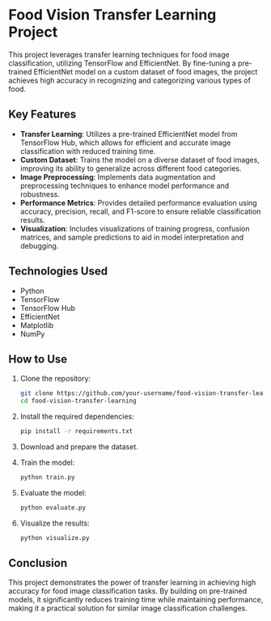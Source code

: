 # Food Vision Transfer Learning Project

This project leverages transfer learning techniques for food image classification, utilizing TensorFlow and EfficientNet. By fine-tuning a pre-trained EfficientNet model on a custom dataset of food images, the project achieves high accuracy in recognizing and categorizing various types of food. 

## Key Features

- **Transfer Learning**: Utilizes a pre-trained EfficientNet model from TensorFlow Hub, which allows for efficient and accurate image classification with reduced training time.
- **Custom Dataset**: Trains the model on a diverse dataset of food images, improving its ability to generalize across different food categories.
- **Image Preprocessing**: Implements data augmentation and preprocessing techniques to enhance model performance and robustness.
- **Performance Metrics**: Provides detailed performance evaluation using accuracy, precision, recall, and F1-score to ensure reliable classification results.
- **Visualization**: Includes visualizations of training progress, confusion matrices, and sample predictions to aid in model interpretation and debugging.

## Technologies Used

- Python
- TensorFlow
- TensorFlow Hub
- EfficientNet
- Matplotlib
- NumPy

## How to Use

1. Clone the repository:
   ```bash
   git clone https://github.com/your-username/food-vision-transfer-learning.git
   cd food-vision-transfer-learning
   ```

2. Install the required dependencies:
   ```bash
   pip install -r requirements.txt
   ```

3. Download and prepare the dataset.

4. Train the model:
   ```bash
   python train.py
   ```

5. Evaluate the model:
   ```bash
   python evaluate.py
   ```

6. Visualize the results:
   ```bash
   python visualize.py
   ```

## Conclusion

This project demonstrates the power of transfer learning in achieving high accuracy for food image classification tasks. By building on pre-trained models, it significantly reduces training time while maintaining performance, making it a practical solution for similar image classification challenges.
